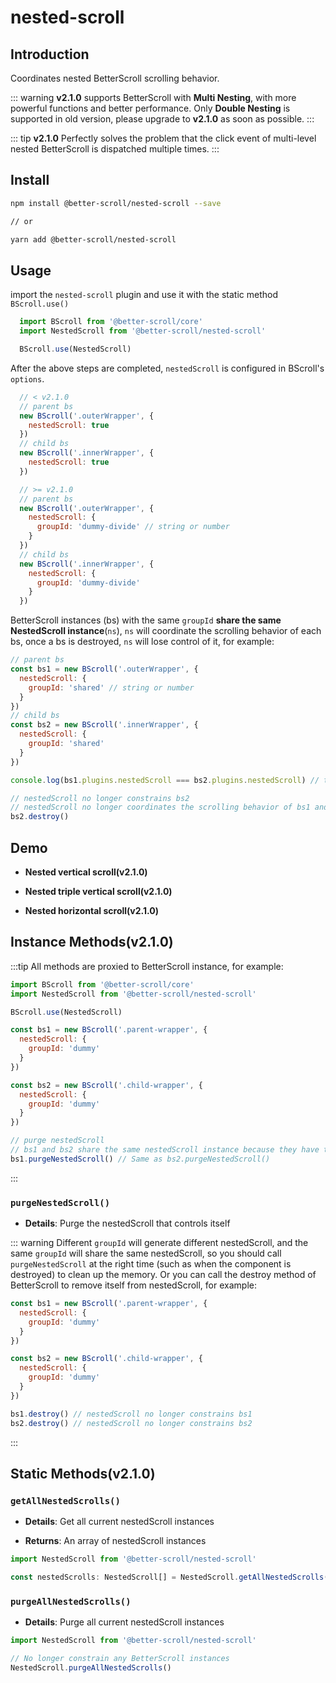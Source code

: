 # nested-scroll

## Introduction

Coordinates nested BetterScroll scrolling behavior.

::: warning
**v2.1.0** supports BetterScroll with **Multi Nesting**, with more powerful functions and better performance. Only **Double Nesting** is supported in old version, please upgrade to **v2.1.0** as soon as possible.
:::

::: tip
**v2.1.0** Perfectly solves the problem that the click event of multi-level nested BetterScroll is dispatched multiple times.
:::

## Install

```bash
npm install @better-scroll/nested-scroll --save

// or

yarn add @better-scroll/nested-scroll
```

## Usage

import the `nested-scroll` plugin and use it with the static method `BScroll.use()`

```js
  import BScroll from '@better-scroll/core'
  import NestedScroll from '@better-scroll/nested-scroll'

  BScroll.use(NestedScroll)
```

After the above steps are completed, `nestedScroll` is configured in BScroll's `options`.

```js
  // < v2.1.0
  // parent bs
  new BScroll('.outerWrapper', {
    nestedScroll: true
  })
  // child bs
  new BScroll('.innerWrapper', {
    nestedScroll: true
  })

  // >= v2.1.0
  // parent bs
  new BScroll('.outerWrapper', {
    nestedScroll: {
      groupId: 'dummy-divide' // string or number
    }
  })
  // child bs
  new BScroll('.innerWrapper', {
    nestedScroll: {
      groupId: 'dummy-divide'
    }
  })
```

BetterScroll instances (bs) with the same `groupId` **share the same NestedScroll instance**(`ns`), `ns` will coordinate the scrolling behavior of each bs, once a bs is destroyed, `ns` will lose control of it, for example:

```js
// parent bs
const bs1 = new BScroll('.outerWrapper', {
  nestedScroll: {
    groupId: 'shared' // string or number
  }
})
// child bs
const bs2 = new BScroll('.innerWrapper', {
  nestedScroll: {
    groupId: 'shared'
  }
})

console.log(bs1.plugins.nestedScroll === bs2.plugins.nestedScroll) // true

// nestedScroll no longer constrains bs2
// nestedScroll no longer coordinates the scrolling behavior of bs1 and bs2
bs2.destroy()
```

## Demo

- **Nested vertical scroll(v2.1.0)**

  <demo qrcode-url="nested-scroll/vertical" :render-code="true">
    <template slot="code-template">
      <<< @/examples/vue/components/nested-scroll/vertical.vue?template
    </template>
    <template slot="code-script">
      <<< @/examples/vue/components/nested-scroll/vertical.vue?script
    </template>
    <template slot="code-style">
      <<< @/examples/vue/components/nested-scroll/vertical.vue?style
    </template>
    <nested-scroll-vertical slot="demo"></nested-scroll-vertical>
  </demo>

- **Nested triple vertical scroll(v2.1.0)**

  <demo qrcode-url="nested-scroll/triple-vertical" :render-code="true">
    <template slot="code-template">
      <<< @/examples/vue/components/nested-scroll/triple-vertical.vue?template
    </template>
    <template slot="code-script">
      <<< @/examples/vue/components/nested-scroll/triple-vertical.vue?script
    </template>
    <template slot="code-style">
      <<< @/examples/vue/components/nested-scroll/triple-vertical.vue?style
    </template>
    <nested-scroll-triple-vertical slot="demo"></nested-scroll-triple-vertical>
  </demo>

- **Nested horizontal scroll(v2.1.0)**

  <demo qrcode-url="nested-scroll/horizontal">
    <template slot="code-template">
      <<< @/examples/vue/components/nested-scroll/horizontal.vue?template
    </template>
    <template slot="code-script">
      <<< @/examples/vue/components/nested-scroll/horizontal.vue?script
    </template>
    <template slot="code-style">
      <<< @/examples/vue/components/nested-scroll/horizontal.vue?style
    </template>
    <nested-scroll-horizontal slot="demo"></nested-scroll-horizontal>
  </demo>

## Instance Methods(v2.1.0)

:::tip
All methods are proxied to BetterScroll instance, for example:

```js
import BScroll from '@better-scroll/core'
import NestedScroll from '@better-scroll/nested-scroll'

BScroll.use(NestedScroll)

const bs1 = new BScroll('.parent-wrapper', {
  nestedScroll: {
    groupId: 'dummy'
  }
})

const bs2 = new BScroll('.child-wrapper', {
  nestedScroll: {
    groupId: 'dummy'
  }
})

// purge nestedScroll
// bs1 and bs2 share the same nestedScroll instance because they have the same groupId
bs1.purgeNestedScroll() // Same as bs2.purgeNestedScroll()
```
:::

### `purgeNestedScroll()`

  - **Details**: Purge the nestedScroll that controls itself

  ::: warning
  Different `groupId` will generate different nestedScroll, and the same `groupId` will share the same nestedScroll, so you should call `purgeNestedScroll` at the right time (such as when the component is destroyed) to clean up the memory. Or you can call the destroy method of BetterScroll to remove itself from nestedScroll, for example:

  ```js
  const bs1 = new BScroll('.parent-wrapper', {
    nestedScroll: {
      groupId: 'dummy'
    }
  })

  const bs2 = new BScroll('.child-wrapper', {
    nestedScroll: {
      groupId: 'dummy'
    }
  })

  bs1.destroy() // nestedScroll no longer constrains bs1
  bs2.destroy() // nestedScroll no longer constrains bs2
  ```
  :::

## Static Methods(v2.1.0)

### `getAllNestedScrolls()`

  - **Details**: Get all current nestedScroll instances

  - **Returns**: An array of nestedScroll instances

  ```typescript
  import NestedScroll from '@better-scroll/nested-scroll'

  const nestedScrolls: NestedScroll[] = NestedScroll.getAllNestedScrolls()
  ```

### `purgeAllNestedScrolls()`

  - **Details**: Purge all current nestedScroll instances

  ```typescript
  import NestedScroll from '@better-scroll/nested-scroll'

  // No longer constrain any BetterScroll instances
  NestedScroll.purgeAllNestedScrolls()
  ```